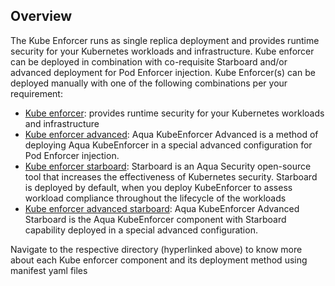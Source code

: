## Overview

The Kube Enforcer runs as single replica deployment and provides runtime security for your Kubernetes workloads and infrastructure. Kube enforcer can be deployed in combination with co-requisite Starboard and/or advanced deployment for Pod Enforcer injection. Kube Enforcer(s) can be deployed manually with one of the following combinations per your requirement:

* [Kube enforcer](https://github.com/KoppulaRajender/deployments/tree/6.5_dev/enforcers/kube_enforcer/kubenetes_and_openshift/manifests/kube-enforcer): provides runtime security for your Kubernetes workloads and infrastructure
* [Kube enforcer advanced](https://github.com/KoppulaRajender/deployments/tree/6.5_dev/enforcers/kube_enforcer/kubenetes_and_openshift/manifests/kube_enforcer_advanced): Aqua KubeEnforcer Advanced is a method of deploying Aqua KubeEnforcer in a special advanced configuration for Pod Enforcer injection.
* [Kube enforcer starboard](https://github.com/KoppulaRajender/deployments/tree/6.5_dev/enforcers/kube_enforcer/kubenetes_and_openshift/manifests/kube_enforcer_starboard): Starboard is an Aqua Security open-source tool that increases the effectiveness of Kubernetes security. Starboard is deployed by default, when you deploy KubeEnforcer to assess workload compliance throughout the lifecycle of the workloads
* [Kube enforcer advanced starboard](https://github.com/KoppulaRajender/deployments/tree/6.5_dev/enforcers/kube_enforcer/kubenetes_and_openshift/manifests/kube_enforcer_advanced_starboard): Aqua KubeEnforcer Advanced Starboard is the Aqua KubeEnforcer component with Starboard capability deployed in a special advanced configuration.

Navigate to the respective directory (hyperlinked above) to know more about each Kube enforcer component and its deployment method using manifest yaml files